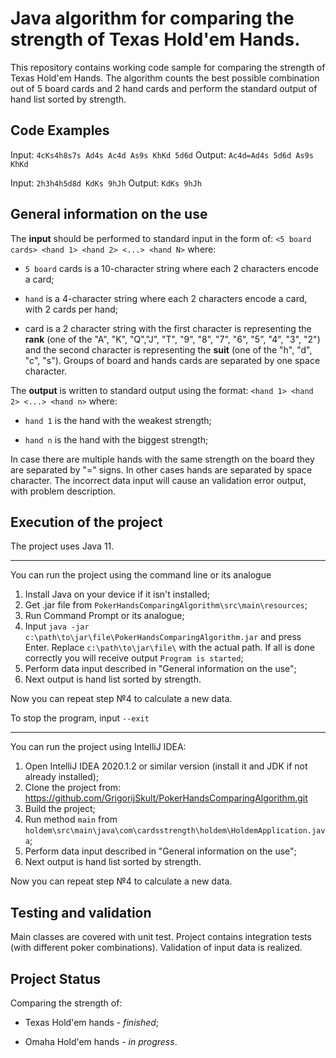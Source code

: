 # Java algorithm for comparing the strength of Texas Hold'em Hands.
This repository contains working code sample for comparing the strength of Texas Hold'em Hands. 
The algorithm counts the best possible combination out of 5 board cards and 2 hand cards and perform the 
standard output of hand list sorted by strength.


## Code Examples
Input:
`4cKs4h8s7s Ad4s Ac4d As9s KhKd 5d6d`
Output:
`Ac4d=Ad4s 5d6d As9s KhKd`

Input:
`2h3h4h5d8d KdKs 9hJh`
Output:
`KdKs 9hJh`

## General information on the use
  
The **input** should be performed to standard input in the form of:
`<5 board cards> <hand 1> <hand 2> <...> <hand N>` where:

- `5 board` cards is a 10-character string where each 2 characters encode a card;

- `hand` is a 4-character string where each 2 characters encode a card, with 2 cards per hand;

- card is a 2 character string with the first character is representing the **rank** 
(one of the "A", "K", "Q","J", "T", "9", "8", "7", "6", "5", "4", "3", "2") and the second character is representing the **suit** 
(one of the "h", "d", "c", "s"). Groups of board and hands cards are separated by one space character. 


The **output** is written to standard output using the format:
`<hand 1> <hand 2> <...> <hand n>` where:

- `hand 1` is the hand with the weakest strength;

- `hand n` is the hand  with the biggest strength;

In case there are multiple hands with the same strength on the board they are separated by "=" signs. In other cases hands are separated by space character. 
The incorrect data input will cause an validation error output, with problem description. 


## Execution of the project
The project uses Java 11.

----

You can run the project using the command line or its analogue
1. Install Java on your device if it isn't installed;
2. Get .jar file from `PokerHandsComparingAlgorithm\src\main\resources`;
3. Run Command Prompt or its analogue;
4. Input  `java -jar c:\path\to\jar\file\PokerHandsComparingAlgorithm.jar` and press Enter. Replace `c:\path\to\jar\file\` with the actual path. 
If all is done correctly you will receive output `Program is started`;
5. Perform data input described in "General information on the use";
6. Next output is hand list sorted by strength.

Now you can repeat step №4 to calculate a new data.

To stop the program, input `--exit`

-----

You can run the project using IntelliJ IDEA:

1. Open IntelliJ IDEA 2020.1.2 or similar  version (install it and JDK if not already installed);
2. Clone the project from:
https://github.com/GrigorijSkult/PokerHandsComparingAlgorithm.git
3. Build the project;
4. Run  method `main` from `holdem\src\main\java\com\cardsstrength\holdem\HoldemApplication.java`;
5. Perform data input described in "General information on the use";
6. Next output is hand list sorted by strength.

Now you can repeat step №4 to calculate a new data.
 


## Testing and validation 
Main classes are covered with unit test. Project contains integration tests (with different poker combinations). Validation of input data is realized.

## Project Status
Comparing the strength of:
 
 - Texas Hold'em hands - _finished_;
 
 - Omaha Hold'em hands - _in progress_.
